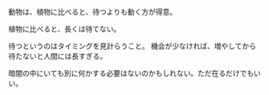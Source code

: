 動物は、植物に比べると、待つよりも動く方が得意。

植物に比べると、長くは待てない。

待つというのはタイミングを見計らうこと。
機会が少なければ、増やしてから待たないと人間には長すぎる。

暗闇の中にいても別に何かする必要はないのかもしれない。ただ在るだけでもいい。
